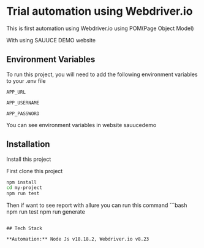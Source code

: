 # Trial automation using Webdriver.io

This is first automation using Webdriver.io using POM(Page Object Model)

With using SAUUCE DEMO website

## Environment Variables

To run this project, you will need to add the following environment variables to your .env file

`APP_URL`

`APP_USERNAME`

`APP_PASSWORD`

You can see environment variables in website sauucedemo

## Installation

Install this project

First clone this project

```bash
npm install
cd my-project
npm run test
```

Then if want to see report with allure you can run this command ```bash
npm run test
npm run generate

```

## Tech Stack

**Automation:** Node Js v18.18.2, Webdriver.io v8.23
```
